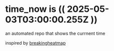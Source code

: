 # time_now is (( 2025-05-03T03:00:00.255Z ))

an automated repo that shows the currnent time

inspired by [breakingheatmap](https://github.com/breakingheatmap/breakingheatmap)